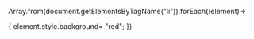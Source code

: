 
Array.from(document.getElementsByTagName("li")).forEach((element)=>
  
{
  element.style.background= "red";
})
